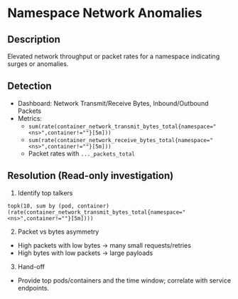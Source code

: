 # Namespace Network Anomalies

## Description
Elevated network throughput or packet rates for a namespace indicating surges or anomalies.

## Detection
- Dashboard: Network Transmit/Receive Bytes, Inbound/Outbound Packets
- Metrics:
  - `sum(rate(container_network_transmit_bytes_total{namespace="<ns>",container!=""}[5m]))`
  - `sum(rate(container_network_receive_bytes_total{namespace="<ns>",container!=""}[5m]))`
  - Packet rates with `..._packets_total`

## Resolution (Read-only investigation)
1) Identify top talkers
```promql
topk(10, sum by (pod, container) (rate(container_network_transmit_bytes_total{namespace="<ns>",container!=""}[5m])))
```
2) Packet vs bytes asymmetry
- High packets with low bytes → many small requests/retries
- High bytes with low packets → large payloads

3) Hand-off
- Provide top pods/containers and the time window; correlate with service endpoints.
